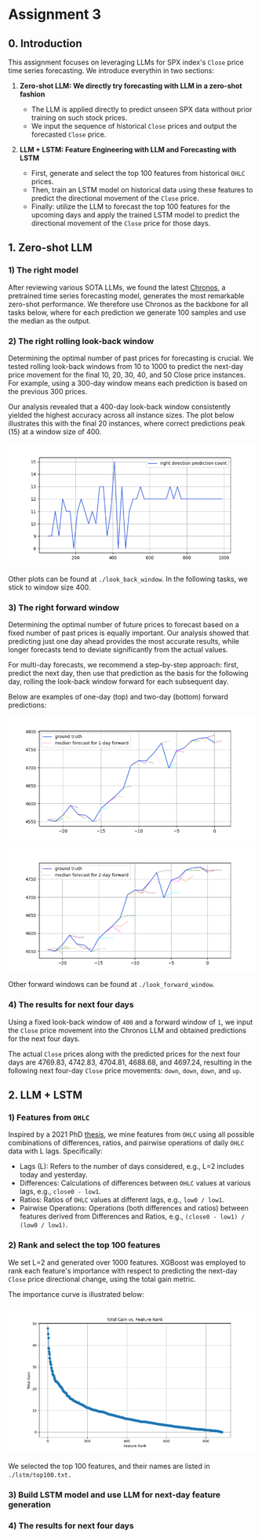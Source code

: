 # Assignment 3

## 0. Introduction

This assignment focuses on leveraging LLMs for SPX index's `Close` price time series forecasting. We introduce everythin in two sections:

1. **Zero-shot LLM: We directly try forecasting with LLM in a zero-shot fashion**
   - The LLM is applied directly to predict unseen SPX data without prior training on such stock prices.
   - We input the sequence of historical `Close` prices and output the forecasted `Close` price.

2. **LLM + LSTM: Feature Engineering with LLM and Forecasting with LSTM**
   - First, generate and select the top 100 features from historical `OHLC` prices.
   - Then, train an LSTM model on historical data using these features to predict the directional movement of the `Close` price.
   - Finally: utilize the LLM to forecast the top 100 features for the upcoming days and apply the trained LSTM model to predict the directional movement of the `Close` price for those days.

## 1. Zero-shot LLM

### 1) The right model 

After reviewing various SOTA LLMs, we found the latest [Chronos](https://github.com/amazon-science/chronos-forecasting), a pretrained time series forecasting model, generates the most remarkable zero-shot performance. We therefore use Chronos as the backbone for all tasks below, where for each prediction we generate 100 samples and use the median as the output. 

### 2) The right rolling look-back window

Determining the optimal number of past prices for forecasting is crucial. We tested rolling look-back windows from 10 to 1000 to predict the next-day price movement for the final 10, 20, 30, 40, and 50 Close price instances. For example, using a 300-day window means each prediction is based on the previous 300 prices. 

Our analysis revealed that a 400-day look-back window consistently yielded the highest accuracy across all instance sizes. The plot below illustrates this with the final 20 instances, where correct predictions peak (15) at a window size of 400.

![](./look_back_window/close_forward1_smp100_hit_countof20.png)

Other plots can be found at `./look_back_window`. In the following tasks, we stick to window size 400.

### 3) The right forward window 

Determining the optimal number of future prices to forecast based on a fixed number of past prices is equally important. Our analysis showed that predicting just one day ahead provides the most accurate results, while longer forecasts tend to deviate significantly from the actual values.

For multi-day forecasts, we recommend a step-by-step approach: first, predict the next day, then use that prediction as the basis for the following day, rolling the look-back window forward for each subsequent day.

Below are examples of one-day (top) and two-day (bottom) forward predictions:

![](./look_forward_window/2test_spx_step1_test.png)

![](./look_forward_window/2test_spx_step2_test.png)

Other forward windows can be found at `./look_forward_window`.

### 4) The results for next four days

Using a fixed look-back window of `400` and a forward window of `1`, we input the `Close` price movement into the Chronos LLM and obtained predictions for the next four days.

The actual `Close` prices along with the predicted prices for the next four days are 4769.83, 4742.83, 4704.81, 4688.68, and 4697.24, resulting in the following next four-day `Close` price movements: `down`, `down`, `down`, and `up`.


## 2. LLM + LSTM

### 1) Features from `OHLC`

Inspired by a 2021 PhD [thesis](https://discovery.ucl.ac.uk/id/eprint/10155501/2/AndrewDMannPhDFinal.pdf), we mine features from `OHLC` using all possible combinations of differences, ratios, and pairwise operations of daily `OHLC` data with L lags. Specifically:
   - Lags (L): Refers to the number of days considered, e.g., L=2 includes today and yesterday.
   - Differences: Calculations of differences between `OHLC` values at various lags, e.g., `close0 - low1`.
   - Ratios: Ratios of `OHLC` values at different lags, e.g., `low0 / low1`.
   - Pairwise Operations: Operations (both differences and ratios) between features derived from Differences and Ratios, e.g., `(close0 - low1) / (low0 / low1)`.

### 2) Rank and select the top 100 features
We set L=2 and generated over 1000 features. XGBoost was employed to rank each feature's importance with respect to predicting the next-day `Close` price directional change, using the total gain metric.

The importance curve is illustrated below:

![](./lstm/importance.png)

We selected the top 100 features, and their names are listed in `./lstm/top100.txt.`

### 3) Build LSTM model and use LLM for next-day feature generation

### 4) The results for next four days
